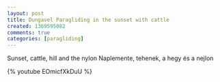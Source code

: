 ```yaml
---
layout: post
title: Dungavel Paragliding in the sunset with cattle
created: 1369595082
comments: true
categories: [paragliding]
---
```

Sunset, cattle, hill and the nylon
Naplemente, tehenek, a hegy és a nejlon

{% youtube EOmicfXkDuU %}
